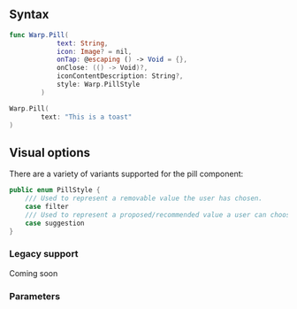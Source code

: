 

## Syntax

```swift example
func Warp.Pill(
            text: String,
            icon: Image? = nil,
            onTap: @escaping () -> Void = {},
            onClose: (() -> Void)?,
            iconContentDescription: String?,
            style: Warp.PillStyle
        )
```
```swift example
Warp.Pill(
        text: "This is a toast"
)
```
## Visual options

There are a variety of variants supported for the pill component:

```swift example
public enum PillStyle {
    /// Used to represent a removable value the user has chosen.
    case filter
    /// Used to represent a proposed/recommended value a user can choose.
    case suggestion
}
```

### Legacy support
Coming soon

### Parameters

<api-table type=iOS component="Pill" />